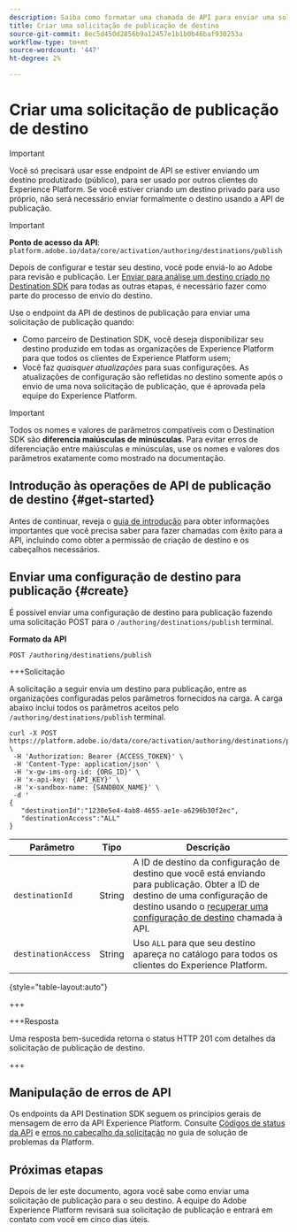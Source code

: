 ```yaml
---
description: Saiba como formatar uma chamada de API para enviar uma solicitação de publicação de destino por meio do Adobe Experience Platform Destination SDK.
title: Criar uma solicitação de publicação de destino
source-git-commit: 8ec5d450d2856b9a12457e1b1b0b46baf930253a
workflow-type: tm+mt
source-wordcount: '447'
ht-degree: 2%

---
```



# Criar uma solicitação de publicação de destino

>[!IMPORTANT]
>
>Você só precisará usar esse endpoint de API se estiver enviando um destino produtizado (público), para ser usado por outros clientes do Experience Platform. Se você estiver criando um destino privado para uso próprio, não será necessário enviar formalmente o destino usando a API de publicação.

>[!IMPORTANT]
>
>**Ponto de acesso da API**: `platform.adobe.io/data/core/activation/authoring/destinations/publish`

Depois de configurar e testar seu destino, você pode enviá-lo ao Adobe para revisão e publicação. Ler [Enviar para análise um destino criado no Destination SDK](../guides/submit-destination.md) para todas as outras etapas, é necessário fazer como parte do processo de envio do destino.

Use o endpoint da API de destinos de publicação para enviar uma solicitação de publicação quando:

* Como parceiro de Destination SDK, você deseja disponibilizar seu destino produzido em todas as organizações de Experience Platform para que todos os clientes de Experience Platform usem;
* Você faz *quaisquer atualizações* para suas configurações. As atualizações de configuração são refletidas no destino somente após o envio de uma nova solicitação de publicação, que é aprovada pela equipe do Experience Platform.

>[!IMPORTANT]
>
>Todos os nomes e valores de parâmetros compatíveis com o Destination SDK são **diferencia maiúsculas de minúsculas**. Para evitar erros de diferenciação entre maiúsculas e minúsculas, use os nomes e valores dos parâmetros exatamente como mostrado na documentação.

## Introdução às operações de API de publicação de destino {#get-started}

Antes de continuar, reveja o [guia de introdução](../getting-started.md) para obter informações importantes que você precisa saber para fazer chamadas com êxito para a API, incluindo como obter a permissão de criação de destino e os cabeçalhos necessários.

## Enviar uma configuração de destino para publicação {#create}

É possível enviar uma configuração de destino para publicação fazendo uma solicitação POST para o `/authoring/destinations/publish` terminal.

**Formato da API**

```http
POST /authoring/destinations/publish
```

+++Solicitação

A solicitação a seguir envia um destino para publicação, entre as organizações configuradas pelos parâmetros fornecidos na carga. A carga abaixo inclui todos os parâmetros aceitos pelo `/authoring/destinations/publish` terminal.

```shell
curl -X POST https://platform.adobe.io/data/core/activation/authoring/destinations/publish \
 -H 'Authorization: Bearer {ACCESS_TOKEN}' \
 -H 'Content-Type: application/json' \
 -H 'x-gw-ims-org-id: {ORG_ID}' \
 -H 'x-api-key: {API_KEY}' \
 -H 'x-sandbox-name: {SANDBOX_NAME}' \
 -d '
{
   "destinationId":"1230e5e4-4ab8-4655-ae1e-a6296b30f2ec",
   "destinationAccess":"ALL"
}
```

| Parâmetro | Tipo | Descrição |
|---------|----------|------|
| `destinationId` | String | A ID de destino da configuração de destino que você está enviando para publicação. Obter a ID de destino de uma configuração de destino usando o [recuperar uma configuração de destino](../authoring-api/destination-configuration/retrieve-destination-configuration.md) chamada à API. |
| `destinationAccess` | String | Uso `ALL` para que seu destino apareça no catálogo para todos os clientes do Experience Platform. |

{style="table-layout:auto"}

+++

+++Resposta

Uma resposta bem-sucedida retorna o status HTTP 201 com detalhes da solicitação de publicação de destino.

+++

## Manipulação de erros de API

Os endpoints da API Destination SDK seguem os princípios gerais de mensagem de erro da API Experience Platform. Consulte [Códigos de status da API](../../../landing/troubleshooting.md#api-status-codes) e [erros no cabeçalho da solicitação](../../../landing/troubleshooting.md#request-header-errors) no guia de solução de problemas da Platform.

## Próximas etapas

Depois de ler este documento, agora você sabe como enviar uma solicitação de publicação para o seu destino. A equipe do Adobe Experience Platform revisará sua solicitação de publicação e entrará em contato com você em cinco dias úteis.